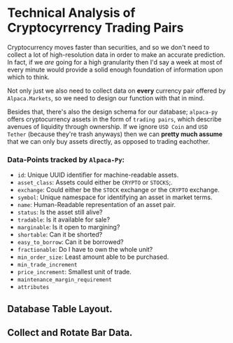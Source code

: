 # Technical Analysis of Cryptocyrrency Trading Pairs


Cryptocurrency moves faster than securities, and so we don't need to collect a lot of high-resolution
data in order to make an accurate prediction.  In fact, if we _are_ going for a high granularity then
I'd say a week at most of every minute would provide a solid enough foundation of information upon
which to think.

Not only just we also need to collect data on **every** currency pair offered by `Alpaca.Markets`, so
we need to design our function with that in mind.

Besides that, there's also the design schema for our database; `alpaca-py` offers cryptocurrency
assets in the form of `trading pairs`, which describe avenues of liquidity through ownership.
If we ignore `USD Coin` and `USD Tether` (because they're trash anyways) then we can
**pretty much assume** that we can only buy assets directly, as opposed to trading eachother.



### Data-Points tracked by `Alpaca-Py`:
- `id`: Unique UUID identifier for machine-readable assets.
- `asset_class`: Assets could either be `CRYPTO` or `STOCKS`;.
- `exchange`: Could either be the `STOCK` exchange or the `CRYPTO` exchange.
- `symbol`: Unique namespace for identifying an asset in market terms.
- `name`: Human-Readable representation of an asset pair.
- `status`: Is the asset still alive?
- `tradable`: Is it available for sale?
- `marginable`: Is it open to margining?
- `shortable`: Can it be shorted?
- `easy_to_borrow`: Can it be borrowed?
- `fractionable`: Do I have to own the whole unit?
- `min_order_size`: Least amount able to be purchased.
- `min_trade_increment`
- `price_increment`: Smallest unit of trade.
- `maintenance_margin_requirement`
- `attributes`

## Database Table Layout.
## Collect and Rotate Bar Data.
